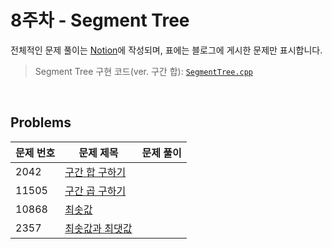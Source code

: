 # 8주차 - Segment Tree
전체적인 문제 풀이는 [Notion](https://ro-el.notion.site/Segment-Tree-34add69c497a43aba77aef5386bc283c)에 작성되며, 표에는 블로그에 게시한 문제만 표시합니다.

> Segment Tree 구현 코드(ver. 구간 합): [`SegmentTree.cpp`](https://github.com/ro-el-c/AlKon_2023-1/blob/main/8%EC%A3%BC%EC%B0%A8/SegmentTree.cpp)

<br>

## Problems

| 문제 번호 | 문제 제목        | 문제 풀이                            |
|-------|---------------------------------------------------|----------------------|
| 2042 | [구간 합 구하기](https://www.acmicpc.net/problem/2042)      |                           |
| 11505 | [구간 곱 구하기](https://www.acmicpc.net/problem/11505)      |                           |
| 10868 | [최솟값](https://www.acmicpc.net/problem/10868)      |                           |
| 2357 | [최솟값과 최댓값](https://www.acmicpc.net/problem/2357)      |                           |

<br>
